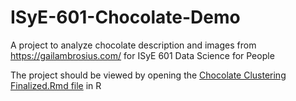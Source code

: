 # ISyE-601-Chocolate-Demo

A project to analyze chocolate description and images from https://gailambrosius.com/ for ISyE 601 Data Science for People

The project should be viewed by opening the [Chocolate Clustering Finalized.Rmd file](https://github.com/snoejovich/ISyE-601-Chocolate-Demo/blob/main/Chocolate%20Notebook/Chocolate%20Clustering%20Finalized.Rmd) in R
